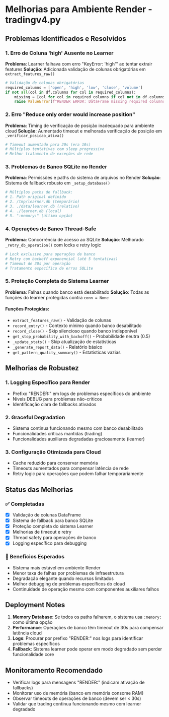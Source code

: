 # Melhorias para Ambiente Render - tradingv4.py

## Problemas Identificados e Resolvidos

### 1. Erro de Coluna 'high' Ausente no Learner
**Problema**: Learner falhava com erro "KeyError: 'high'" ao tentar extrair features
**Solução**: Adicionada validação de colunas obrigatórias em `extract_features_raw()`
```python
# Validação de colunas obrigatórias
required_columns = ['open', 'high', 'low', 'close', 'volume']
if not all(col in df.columns for col in required_columns):
    missing = [col for col in required_columns if col not in df.columns]
    raise ValueError(f"RENDER ERROR: DataFrame missing required columns: {missing}")
```

### 2. Erro "Reduce only order would increase position"
**Problema**: Timing de verificação de posição inadequado para ambiente cloud
**Solução**: Aumentado timeout e melhorada verificação de posição em `_verificar_posicao_ativa()`
```python
# Timeout aumentado para 20s (era 10s)
# Múltiplas tentativas com sleep progressivo
# Melhor tratamento de exceções de rede
```

### 3. Problemas de Banco SQLite no Render
**Problema**: Permissões e paths do sistema de arquivos no Render
**Solução**: Sistema de fallback robusto em `_setup_database()`
```python
# Múltiplos paths de fallback:
# 1. Path original definido
# 2. /tmp/learner.db (temporário)
# 3. ./data/learner.db (relativo)
# 4. ./learner.db (local)
# 5. ":memory:" (última opção)
```

### 4. Operações de Banco Thread-Safe
**Problema**: Concorrência de acesso ao SQLite
**Solução**: Melhorado `_retry_db_operation()` com locks e retry logic
```python
# Lock exclusivo para operações de banco
# Retry com backoff exponencial (até 5 tentativas)
# Timeout de 30s por operação
# Tratamento específico de erros SQLite
```

### 5. Proteção Completa do Sistema Learner
**Problema**: Falhas quando banco está desabilitado
**Solução**: Todas as funções do learner protegidas contra `conn = None`

#### Funções Protegidas:
- `extract_features_raw()` - Validação de colunas
- `record_entry()` - Contexto mínimo quando banco desabilitado
- `record_close()` - Skip silencioso quando banco indisponível
- `get_stop_probability_with_backoff()` - Probabilidade neutra (0.5)
- `_update_stats()` - Skip atualização de estatísticas
- `_generate_report_data()` - Relatório básico
- `get_pattern_quality_summary()` - Estatísticas vazias

## Melhorias de Robustez

### 1. Logging Específico para Render
- Prefixo "RENDER:" em logs de problemas específicos do ambiente
- Níveis DEBUG para problemas não-críticos
- Identificação clara de fallbacks ativados

### 2. Graceful Degradation
- Sistema continua funcionando mesmo com banco desabilitado
- Funcionalidades críticas mantidas (trading)
- Funcionalidades auxiliares degradadas graciosamente (learner)

### 3. Configuração Otimizada para Cloud
- Cache reduzido para conservar memória
- Timeouts aumentados para compensar latência de rede
- Retry logic para operações que podem falhar temporariamente

## Status das Melhorias

### ✅ Completadas
- [x] Validação de colunas DataFrame
- [x] Sistema de fallback para banco SQLite
- [x] Proteção completa do sistema Learner
- [x] Melhorias de timeout e retry
- [x] Thread safety para operações de banco
- [x] Logging específico para debugging

### 🔄 Benefícios Esperados
- Sistema mais estável em ambiente Render
- Menor taxa de falhas por problemas de infraestrutura
- Degradação elegante quando recursos limitados
- Melhor debugging de problemas específicos do cloud
- Continuidade de operação mesmo com componentes auxiliares falhos

## Deployment Notes

1. **Memory Database**: Se todos os paths falharem, o sistema usa `:memory:` como última opção
2. **Performance**: Operações de banco têm timeout de 30s para compensar latência cloud
3. **Logs**: Procurar por prefixo "RENDER:" nos logs para identificar problemas específicos
4. **Fallback**: Sistema learner pode operar em modo degradado sem perder funcionalidade core

## Monitoramento Recomendado

- Verificar logs para mensagens "RENDER:" (indicam ativação de fallbacks)
- Monitorar uso de memória (banco em memória consome RAM)
- Observar timeouts de operações de banco (devem ser < 30s)
- Validar que trading continua funcionando mesmo com learner degradado
